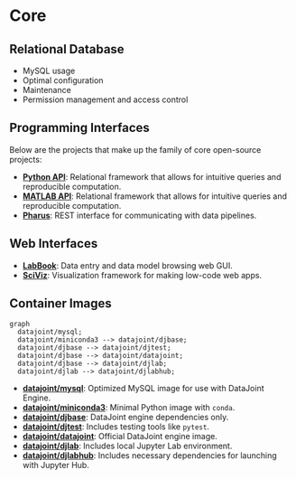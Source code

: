# Core

## Relational Database

- MySQL usage
- Optimal configuration
- Maintenance
- Permission management and access control 


## Programming Interfaces

Below are the projects that make up the family of core open-source projects:

- **[Python API](https://datajoint.com/docs/core/datajoint-python/)**: Relational framework that allows for intuitive queries and reproducible computation.
- **[MATLAB API](https://datajoint.com/docs/core/datajoint-matlab/)**: Relational framework that allows for intuitive queries and reproducible computation.
- **[Pharus](https://datajoint.com/docs/core/pharus/)**: REST interface for communicating with data pipelines.

## Web Interfaces

- **[LabBook](https://datajoint.com/docs/core/datajoint-labbook/)**: Data entry and data model browsing web GUI.
- **[SciViz](https://datajoint.com/docs/core/sci-viz/)**: Visualization framework for making low-code web apps.

## Container Images

``` mermaid
graph
  datajoint/mysql;
  datajoint/miniconda3 --> datajoint/djbase;
  datajoint/djbase --> datajoint/djtest;
  datajoint/djbase --> datajoint/datajoint;
  datajoint/djbase --> datajoint/djlab;
  datajoint/djlab --> datajoint/djlabhub;
```

- **[datajoint/mysql](https://datajoint.com/docs/core/mysql-docker/)**: Optimized MySQL image for use with DataJoint Engine.
- **[datajoint/miniconda3](https://datajoint.com/docs/core/miniconda3-docker/)**: Minimal Python image with `conda`.
- **[datajoint/djbase](https://datajoint.com/docs/core/djbase-docker/)**: DataJoint engine dependencies only.
- **[datajoint/djtest](https://datajoint.com/docs/core/djtest-docker/)**: Includes testing tools like `pytest`.
- **[datajoint/datajoint](https://datajoint.com/docs/core/datajoint-python/)**: Official DataJoint engine image.
- **[datajoint/djlab](https://datajoint.com/docs/core/djlab-docker/)**: Includes local Jupyter Lab environment.
- **[datajoint/djlabhub](https://datajoint.com/docs/core/djlabhub-docker/)**: Includes necessary dependencies for launching with Jupyter Hub.
